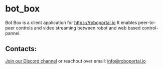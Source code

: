 # bot_box

Bot Box is a client application for https://roboportal.io
It enables peer-to-peer controls and video streaming between robot and web based control-pannel.

## Contacts:
[Join our Discord channel](https://discord.gg/WeAahmwMMv) or reachout over email: info@roboportal.io
